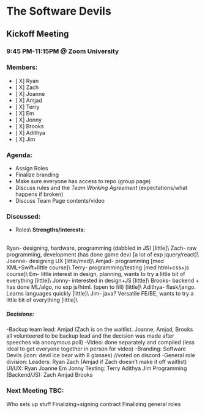 # The Software Devils
## Kickoff Meeting
### 9:45 PM-11:15PM @ Zoom University

### Members:
- [ X] Ryan
- [ X] Zach
- [ X] Joanne
- [ X] Amjad
- [ X] Terry
- [ X] Em
- [ X] Jonny
- [ X] Brooks
- [ X] Adithya
- [ X] Jim

### Agenda:
- Assign Roles
- Finalize branding
- Make sure everyone has access to repo (group page)
- Discuss rules and the *Team Working Agreement* (expectations/what happens if broken)
- Discuss Team Page contents/video

### Discussed:
- Roles\ 
**Strengths/interests:**
<br />
Ryan- designing, hardware, programming (dabbled in JS) [little]\
Zach- raw programming, development (has done game dev) [a lot of exp jquery/react]\
Joanne- designing UX [little/med]\
Amjad- programming [med XML+Swift+little course]\
Terry- programming/testing [med html+css+js course]\
Em- little interest in design, planning, wants to try a little bit of everything [little]\
Jonny- interested in design+JS [little]\
Brooks- backend + has done ML/algo, no exp js/html. (open to fill) [little]\
Adithya- flask/jango. Learns languages quickly [little]\
Jim- java? Versatile FE/BE, wants to try a little bit of everything [little]\

##### Decisions: 
-Backup team lead: Amjad (Zach is on the waitlist. Joanne, Amjad, Brooks all volunteered to be backup lead and the decision was made after speeches via anonymous poll)
-Video: done separately and compiled (less ideal to get everyone together in person for video)
-Branding: Software Devils (icon: devil ice bear with 8 glasses) //voted on discord
-General role division: 
Leaders: Ryan Zach (Amjad if Zach doesn’t make it off waitlist)
UI/UX: Ryan Joanne Em Jonny 
Testing: Terry Adithya Jim Programming 
(Backend/JS): Zach Amjad Brooks



### Next Meeting TBC:
Who sets up stuff
Finalizing+signing contract
Finalizing general roles
